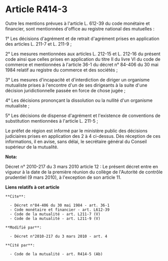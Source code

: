 # Article R414-3

Outre les mentions prévues à l'article L. 612-39 du code monétaire et financier, sont mentionnées d'office au registre
national des mutuelles : 

1° Les décisions d'agrément et de retrait d'agrément prises en application des articles L. 211-7 et L. 211-9 ; 

2° Les mesures mentionnées aux articles L. 212-15 et L. 212-16 du présent code ainsi que celles prises en application du
titre II du livre VI du code de commerce et mentionnées à l'article 36-1 du décret n° 84-406 du 30 mai 1984 relatif au
registre du commerce et des sociétés ; 

3° Les mesures d'incapacité et d'interdiction de diriger un organisme mutualiste prises à l'encontre d'un de ses dirigeants à
la suite d'une décision juridictionnelle passée en force de chose jugée ; 

4° Les décisions prononçant la dissolution ou la nullité d'un organisme mutualiste ; 

5° Les décisions de dispense d'agrément et l'existence de conventions de substitution mentionnées à l'article L. 211-5 ; 

Le préfet de région est informé par le ministère public des décisions judiciaires prises en application des 2 à 4 ci-dessus.
Dès réception de ces informations, il en avise, sans délai, le secrétaire général du Conseil supérieur de la mutualité.

**Nota:**

Décret n° 2010-217 du 3 mars 2010 article 12 : Le présent décret entre en vigueur à la date de la première réunion du collège
de l'Autorité de contrôle prudentiel (9 mars 2010), à l'exception de son article 11.

**Liens relatifs à cet article**

	**Cite**:

	  - Décret n°84-406 du 30 mai 1984 - art. 36-1
	  - Code monétaire et financier - art. L612-39
	  - Code de la mutualité - art. L211-7 (V)
	  - Code de la mutualité - art. L211-9 (V)

	**Modifié par**:

	  - Décret n°2010-217 du 3 mars 2010 - art. 4

	**Cité par**:

	  - Code de la mutualité - art. R414-5 (Ab)
